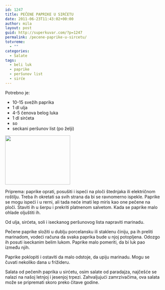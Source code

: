 ```yaml
---
id: 1247
title: PEČENE PAPRIKE U SIRĆETU
date: 2011-06-23T11:43:02+00:00
author: mila
layout: post
guid: http://superkuvar.com/?p=1247
permalink: /pecene-paprike-u-sircetu/
totvreme:
  - ""
categories:
  - Salate
tags:
  - beli luk
  - paprike
  - peršunov list
  - sirće
---
```

Potrebno je:

  * 10-15 svežih paprika
  * 1 dl ulja
  * 4-5 čenova belog luka
  * 1 dl sirćeta
  * so
  * seckani peršunov list (po želji)

<img class="alignnone size-full wp-image-1248" title="paprikeusircetu" src="//superkuvar.com/wp-content/uploads/2011/06/paprikeusircetu-e1308829361388.jpg" alt="" width="211" height="159" /> 

Priprema: paprike oprati, posušiti i ispeći na ploči štednjaka ili električnom roštilju. Treba ih okretati sa svih strana da bi se ravnomerno ispekle. Paprike se mogu ispeći i u rerni, ali tada neće imati lep miris kao one pečene na ploči. Staviti ih u šerpu i prekriti platnenom salvetom. Kada se paprike malo ohlade oljuštiti ih.

Od ulja, sirćeta, soli i iseckanog peršunovog lista napraviti marinadu.

Pečene paprike složiti u dublju porcelansku ili staklenu činiju, pa ih preliti marinadom, vodeći računa da svaka paprika bude u njoj potopljena. Odozgo ih posuti iseckanim belim lukom. Paprike malo pomeriti, da bi luk pao između njih.

Paprike poklopiti i ostaviti da malo odstoje, da upiju marinadu. Mogu se čuvati nekoliko dana u frižideru.

Salata od pečenih paprika u sirćetu, osim salate od paradajza, najčešće se nalazi na našoj letnjoj i jesenjoj trpezi. Zahvaljujući zamrzivačima, ova salata može se pripremati skoro preko čitave godine.

&nbsp;